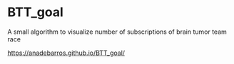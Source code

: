 # BTT_goal
A small algorithm to visualize number of subscriptions of brain tumor team race

https://anadebarros.github.io/BTT_goal/
